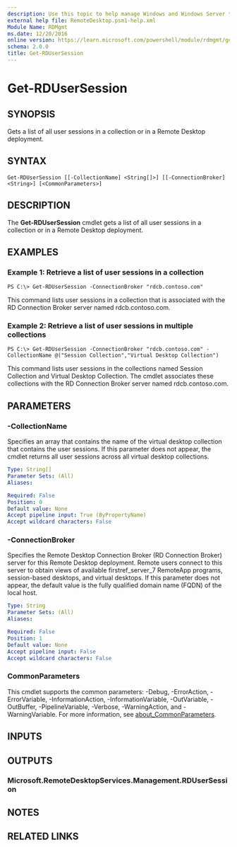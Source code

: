 ```yaml
---
description: Use this topic to help manage Windows and Windows Server technologies with Windows PowerShell.
external help file: RemoteDesktop.psm1-help.xml
Module Name: RDMgmt
ms.date: 12/20/2016
online version: https://learn.microsoft.com/powershell/module/rdmgmt/get-rdusersession?view=windowsserver2019-ps&wt.mc_id=ps-gethelp
schema: 2.0.0
title: Get-RDUserSession
---
```


# Get-RDUserSession

## SYNOPSIS
Gets a list of all user sessions in a collection or in a Remote Desktop deployment.

## SYNTAX

```
Get-RDUserSession [[-CollectionName] <String[]>] [[-ConnectionBroker] <String>] [<CommonParameters>]
```

## DESCRIPTION
The **Get-RDUserSession** cmdlet gets a list of all user sessions in a collection or in a Remote Desktop deployment.

## EXAMPLES

### Example 1: Retrieve a list of user sessions in a collection
```
PS C:\> Get-RDUserSession -ConnectionBroker "rdcb.contoso.com"
```

This command lists user sessions in a collection that is associated with the RD Connection Broker server named rdcb.contoso.com.

### Example 2: Retrieve a list of user sessions in multiple collections
```
PS C:\> Get-RDUserSession -ConnectionBroker "rdcb.contoso.com" -CollectionName @("Session Collection","Virtual Desktop Collection")
```

This command lists user sessions in the collections named Session Collection and Virtual Desktop Collection.
The cmdlet associates these collections with the RD  Connection Broker server named rdcb.contoso.com.

## PARAMETERS

### -CollectionName
Specifies an array that contains the name of the virtual desktop collection that contains the user sessions.
If this parameter does not appear, the cmdlet returns all user sessions across all virtual desktop collections.

```yaml
Type: String[]
Parameter Sets: (All)
Aliases:

Required: False
Position: 0
Default value: None
Accept pipeline input: True (ByPropertyName)
Accept wildcard characters: False
```

### -ConnectionBroker
Specifies the Remote Desktop Connection Broker (RD Connection Broker) server for this Remote Desktop deployment.
Remote users connect to this server to obtain views of available firstref_server_7 RemoteApp programs, session-based desktops, and virtual desktops.
If this parameter does not appear, the default value is the fully qualified domain name (FQDN) of the local host.

```yaml
Type: String
Parameter Sets: (All)
Aliases:

Required: False
Position: 1
Default value: None
Accept pipeline input: False
Accept wildcard characters: False
```

### CommonParameters
This cmdlet supports the common parameters: -Debug, -ErrorAction, -ErrorVariable, -InformationAction, -InformationVariable, -OutVariable, -OutBuffer, -PipelineVariable, -Verbose, -WarningAction, and -WarningVariable. For more information, see [about_CommonParameters](https://go.microsoft.com/fwlink/?LinkID=113216).

## INPUTS

## OUTPUTS

### Microsoft.RemoteDesktopServices.Management.RDUserSession

## NOTES

## RELATED LINKS

